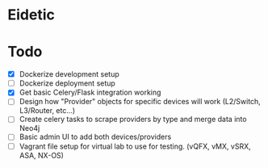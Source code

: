 # Eidetic

# Todo

- [x] Dockerize development setup
- [ ] Dockerize deployment setup
- [x] Get basic Celery/Flask integration working 
- [ ] Design how "Provider" objects for specific devices will work (L2/Switch, L3/Router, etc...)
- [ ] Create celery tasks to scrape providers by type and merge data into Neo4j
- [ ] Basic admin UI to add both devices/providers
- [ ] Vagrant file setup for virtual lab to use for testing. (vQFX, vMX, vSRX, ASA, NX-OS)